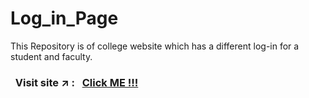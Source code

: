 # Log_in_Page
This Repository is of college website which has a different log-in for a student and faculty.

### &nbsp; Visit site :arrow_upper_right: : &nbsp; [Click ME !!!](https://www.google.com)
